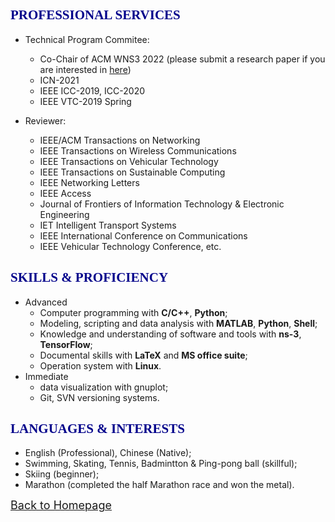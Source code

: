 ## <span id="j10"><font color='darkblue' face="Georgia">PROFESSIONAL SERVICES</font></span>
* Technical Program Commitee:
  * Co-Chair of ACM WNS3 2022 (please submit a research paper if you are interested in [here](https://www.nsnam.org/research/wns3/wns3-2022/call-for-papers))
  * ICN-2021
  * IEEE ICC-2019, ICC-2020
  * IEEE VTC-2019 Spring

* Reviewer: 
  * IEEE/ACM Transactions on Networking
  * IEEE Transactions on Wireless Communications
  * IEEE Transactions on Vehicular Technology
  * IEEE Transactions on Sustainable Computing
  * IEEE Networking Letters
  * IEEE Access
  * Journal of Frontiers of Information Technology & Electronic Engineering
  * IET Intelligent Transport Systems
  * IEEE International Conference on Communications
  * IEEE Vehicular Technology Conference, etc.

  
## <span id="j11"><font color='darkblue' face="Georgia">SKILLS & PROFICIENCY</font></span>
* Advanced
  * Computer programming with **C/C++**, **Python**;
  * Modeling, scripting and data analysis with **MATLAB**, **Python**, **Shell**;
  * Knowledge and understanding of software and tools with **ns-3**, **TensorFlow**;
  * Documental skills with **LaTeX** and **MS office suite**;
  * Operation system with **Linux**.
* Immediate
  * data visualization with gnuplot;
  * Git, SVN versioning systems.
  
## <span id="j12"><font color='darkblue' face="Georgia">LANGUAGES & INTERESTS</font></span>
* English (Professional), Chinese (Native);
* Swimming, Skating, Tennis, Badmintton & Ping-pong ball (skillful); 
* Skiing (beginner);
* Marathon (completed the half Marathon race and won the metal). 

[<u><font size='4'>Back to Homepage</font></u>](https://yuchen-sh.github.io)
